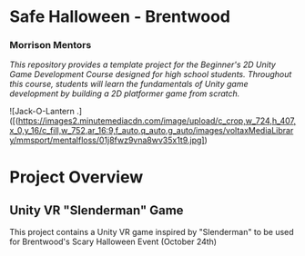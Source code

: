 # Safe Halloween - Brentwood
### Morrison Mentors
_This repository provides a template project for the Beginner's 2D Unity Game Development Course designed for high school students. Throughout this course, students will learn the fundamentals of Unity game development by building a 2D platformer game from scratch._

![Jack-O-Lantern .]([(https://images2.minutemediacdn.com/image/upload/c_crop,w_724,h_407,x_0,y_16/c_fill,w_752,ar_16:9,f_auto,q_auto,g_auto/images/voltaxMediaLibrary/mmsport/mentalfloss/01j8fwz9vna8wv35x1t9.jpg])

# Project Overview
## Unity VR "Slenderman" Game
This project contains a Unity VR game inspired by "Slenderman" to be used for Brentwood's Scary Halloween Event (October 24th)

